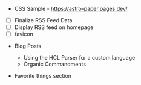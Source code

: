 - CSS Sample - https://astro-paper.pages.dev/

- [ ] Finalize RSS Feed Data
- [ ] Display RSS feed on homepage
- [ ] favicon

- Blog Posts

  - Using the HCL Parser for a custom language
  - Organic Commandments

- Favorite things section
